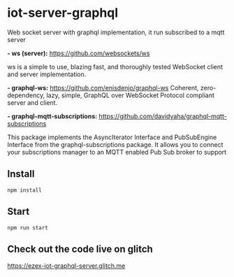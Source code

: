# iot-server-graphql
Web socket server with graphql implementation, it run subscribed to a mqtt server

**- ws (server):** https://github.com/websockets/ws

ws is a simple to use, blazing fast, and thoroughly tested WebSocket client and server implementation.

**- graphql-ws:** https://github.com/enisdenjo/graphql-ws
Coherent, zero-dependency, lazy, simple, GraphQL over WebSocket Protocol compliant server and client.

**- graphql-mqtt-subscriptions:** https://github.com/davidyaha/graphql-mqtt-subscriptions

This package implements the AsyncIterator Interface and PubSubEngine Interface from the graphql-subscriptions package. It allows you to connect your subscriptions manager to an MQTT enabled Pub Sub broker to support



## Install

```
npm install
```

## Start

```
npm run start
```

## Check out the code live on glitch

https://ezex-iot-graphql-server.glitch.me